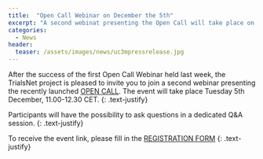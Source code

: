 ```yaml
---
title:  "Open Call Webinar on December the 5th"
excerpt: "A second webinat presenting the Open Call will take place on December the 5th"
categories: 
  - News
header:
  teaser: /assets/images/news/uc3mpressrelease.jpg
---
```


After the success of the first Open Call Webinar held last week, the TrialsNet project is pleased to invite you to join a second webinar presenting the recently launched [OPEN CALL](https://trialsnet.eu/open-call/). The event will take place Tuesday 5th December, 11.00-12.30 CET.
{: .text-justify}

Participants will have the possibility to ask questions in a dedicated Q&A session.
{: .text-justify}

To receive the event link, please fill in the [REGISTRATION FORM](https://ec.europa.eu/eusurvey/runner/TrialsNetOpenCall2ndWebinarForApplicants)
{: .text-justify}
